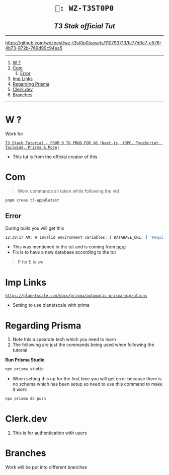 <h1 align="center"><code> 🎇: WZ-T3ST0P0 </code></h1>
<h2 align="center"><i> T3 Stak official Tut </i></h2>

---


https://github.com/wezbest/wz-t3st0p0/assets/110793713/fc77d0e7-c576-4b73-872b-769d99c94ea5


---

1. [W ?](#w-)
2. [Com](#com)
   1. [Error](#error)
3. [Imp Links](#imp-links)
4. [Regarding Prisma](#regarding-prisma)
5. [Clerk.dev](#clerkdev)
6. [Branches](#branches)

---

# W ?

Work for

[`T3 Stack Tutorial - FROM 0 TO PROD FOR $0 (Next.js, tRPC, TypeScript, Tailwind, Prisma & More)`](https://youtu.be/YkOSUVzOAA4)

- This tut is from the official creator of this

# Com

> Work commands all taken while following the vid

```sh
pnpm creae t3-app@latest
```

## Error

During build you will get this

```sh
12:30:17 AM: ❌ Invalid environment variables: { DATABASE_URL: [ 'Required' ] }
```

- This was mentioned in the tut and is coming from [here](https://github.com/wezbest/wz-t3st0p0/blob/main/c1/src/env.mjs#L9-L11)
- Fix is to have a new database according to the tut

> P for E is we

# Imp Links

[`https://planetscale.com/docs/prisma/automatic-prisma-migrations`](https://planetscale.com/docs/prisma/automatic-prisma-migrations)
- Setting to use planetscale with prima

# Regarding Prisma

1. Note this a spearate tech which you need to learn 
2. The following are just the commands being used when following the tutorial

**Run Prisma Studio**

```sh 
npx prisma studio
```
- When setting this up for the first time you will get error because there is no schema which has been setup so need to use this command to make it work 

```sh 
npx prisma db push
```

# Clerk.dev

1. This is for authentication with users 

# Branches 

Work will be put into different branches 

